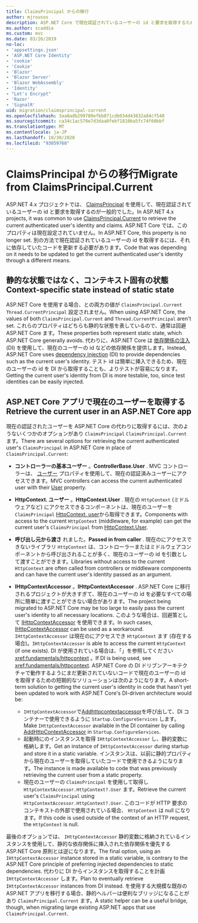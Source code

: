 ```yaml
---
title: ClaimsPrincipal からの移行
author: mjrousos
description: ASP.NET Core で現在認証されているユーザーの id と要求を取得するために、ClaimsPrincipal から移行する方法について説明します。
ms.author: scaddie
ms.custom: mvc
ms.date: 03/26/2019
no-loc:
- 'appsettings.json'
- 'ASP.NET Core Identity'
- 'cookie'
- 'Cookie'
- 'Blazor'
- 'Blazor Server'
- 'Blazor WebAssembly'
- 'Identity'
- "Let's Encrypt"
- 'Razor'
- 'SignalR'
uid: migration/claimsprincipal-current
ms.openlocfilehash: 3aa0adb299789efbb071cdb934d43832a84cf540
ms.sourcegitcommit: ca34c1ac578e7d3daa0febf1810ba5fc74f60bbf
ms.translationtype: MT
ms.contentlocale: ja-JP
ms.lasthandoff: 10/30/2020
ms.locfileid: "93059768"
---
```

# <a name="migrate-from-claimsprincipalcurrent"></a><span data-ttu-id="0fc45-103">ClaimsPrincipal からの移行</span><span class="sxs-lookup"><span data-stu-id="0fc45-103">Migrate from ClaimsPrincipal.Current</span></span>

<span data-ttu-id="0fc45-104">ASP.NET 4.x プロジェクトでは、 [ClaimsPrincipal](/dotnet/api/system.security.claims.claimsprincipal.current) を使用して、現在認証されているユーザーの id と要求を取得するのが一般的でした。</span><span class="sxs-lookup"><span data-stu-id="0fc45-104">In ASP.NET 4.x projects, it was common to use [ClaimsPrincipal.Current](/dotnet/api/system.security.claims.claimsprincipal.current) to retrieve the current authenticated user's identity and claims.</span></span> <span data-ttu-id="0fc45-105">ASP.NET Core では、このプロパティは現在設定されていません。</span><span class="sxs-lookup"><span data-stu-id="0fc45-105">In ASP.NET Core, this property is no longer set.</span></span> <span data-ttu-id="0fc45-106">別の方法で現在認証されているユーザーの id を取得するには、それに依存していたコードを更新する必要があります。</span><span class="sxs-lookup"><span data-stu-id="0fc45-106">Code that was depending on it needs to be updated to get the current authenticated user's identity through a different means.</span></span>

## <a name="context-specific-state-instead-of-static-state"></a><span data-ttu-id="0fc45-107">静的な状態ではなく、コンテキスト固有の状態</span><span class="sxs-lookup"><span data-stu-id="0fc45-107">Context-specific state instead of static state</span></span>

<span data-ttu-id="0fc45-108">ASP.NET Core を使用する場合、との両方の値が `ClaimsPrincipal.Current` `Thread.CurrentPrincipal` 設定されません。</span><span class="sxs-lookup"><span data-stu-id="0fc45-108">When using ASP.NET Core, the values of both `ClaimsPrincipal.Current` and `Thread.CurrentPrincipal` aren't set.</span></span> <span data-ttu-id="0fc45-109">これらのプロパティはどちらも静的な状態を表しているので、通常は回避 ASP.NET Core ます。</span><span class="sxs-lookup"><span data-stu-id="0fc45-109">These properties both represent static state, which ASP.NET Core generally avoids.</span></span> <span data-ttu-id="0fc45-110">代わりに、ASP.NET Core は [依存関係の注入](xref:fundamentals/dependency-injection) (DI) を使用して、現在のユーザーの id などの依存関係を提供します。</span><span class="sxs-lookup"><span data-stu-id="0fc45-110">Instead, ASP.NET Core uses [dependency injection](xref:fundamentals/dependency-injection) (DI) to provide dependencies such as the current user's identity.</span></span> <span data-ttu-id="0fc45-111">テスト id は簡単に挿入できるため、現在のユーザーの id を DI から取得することも、よりテストが容易になります。</span><span class="sxs-lookup"><span data-stu-id="0fc45-111">Getting the current user's identity from DI is more testable, too, since test identities can be easily injected.</span></span>

## <a name="retrieve-the-current-user-in-an-aspnet-core-app"></a><span data-ttu-id="0fc45-112">ASP.NET Core アプリで現在のユーザーを取得する</span><span class="sxs-lookup"><span data-stu-id="0fc45-112">Retrieve the current user in an ASP.NET Core app</span></span>

<span data-ttu-id="0fc45-113">現在の認証されたユーザーを ASP.NET Core の代わりに取得するには、次のようないくつかのオプションがあり `ClaimsPrincipal` `ClaimsPrincipal.Current` ます。</span><span class="sxs-lookup"><span data-stu-id="0fc45-113">There are several options for retrieving the current authenticated user's `ClaimsPrincipal` in ASP.NET Core in place of `ClaimsPrincipal.Current`:</span></span>

* <span data-ttu-id="0fc45-114">**コントローラーの基本ユーザー** 。</span><span class="sxs-lookup"><span data-stu-id="0fc45-114">**ControllerBase.User** .</span></span> <span data-ttu-id="0fc45-115">MVC コントローラーは、 [ユーザー](/dotnet/api/microsoft.aspnetcore.mvc.controllerbase.user) プロパティを使用して、現在の認証済みユーザーにアクセスできます。</span><span class="sxs-lookup"><span data-stu-id="0fc45-115">MVC controllers can access the current authenticated user with their [User](/dotnet/api/microsoft.aspnetcore.mvc.controllerbase.user) property.</span></span>
* <span data-ttu-id="0fc45-116">**HttpContext. ユーザー** 。</span><span class="sxs-lookup"><span data-stu-id="0fc45-116">**HttpContext.User** .</span></span> <span data-ttu-id="0fc45-117">現在の `HttpContext` (ミドルウェアなど) にアクセスできるコンポーネントは、現在のユーザーを `ClaimsPrincipal` [HttpContext. user](/dotnet/api/microsoft.aspnetcore.http.httpcontext.user)から取得できます。</span><span class="sxs-lookup"><span data-stu-id="0fc45-117">Components with access to the current `HttpContext` (middleware, for example) can get the current user's `ClaimsPrincipal` from [HttpContext.User](/dotnet/api/microsoft.aspnetcore.http.httpcontext.user).</span></span>
* <span data-ttu-id="0fc45-118">**呼び出し元から渡さ** れました。</span><span class="sxs-lookup"><span data-stu-id="0fc45-118">**Passed in from caller** .</span></span> <span data-ttu-id="0fc45-119">現在のにアクセスできないライブラリ `HttpContext` は、コントローラーまたはミドルウェアコンポーネントから呼び出されることが多く、現在のユーザーの id を引数として渡すことができます。</span><span class="sxs-lookup"><span data-stu-id="0fc45-119">Libraries without access to the current `HttpContext` are often called from controllers or middleware components and can have the current user's identity passed as an argument.</span></span>
* <span data-ttu-id="0fc45-120">**IHttpContextAccessor** 。</span><span class="sxs-lookup"><span data-stu-id="0fc45-120">**IHttpContextAccessor** .</span></span> <span data-ttu-id="0fc45-121">ASP.NET Core に移行されるプロジェクトが大きすぎて、現在のユーザーの id を必要なすべての場所に簡単に渡すことができない場合があります。</span><span class="sxs-lookup"><span data-stu-id="0fc45-121">The project being migrated to ASP.NET Core may be too large to easily pass the current user's identity to all necessary locations.</span></span> <span data-ttu-id="0fc45-122">このような場合は、回避策として [IHttpContextAccessor](/dotnet/api/microsoft.aspnetcore.http.ihttpcontextaccessor) を使用できます。</span><span class="sxs-lookup"><span data-stu-id="0fc45-122">In such cases, [IHttpContextAccessor](/dotnet/api/microsoft.aspnetcore.http.ihttpcontextaccessor) can be used as a workaround.</span></span> <span data-ttu-id="0fc45-123">`IHttpContextAccessor` は現在のにアクセスでき `HttpContext` ます (存在する場合)。</span><span class="sxs-lookup"><span data-stu-id="0fc45-123">`IHttpContextAccessor` is able to access the current `HttpContext` (if one exists).</span></span> <span data-ttu-id="0fc45-124">DI が使用されている場合は、「」を参照してください <xref:fundamentals/httpcontext> 。</span><span class="sxs-lookup"><span data-stu-id="0fc45-124">If DI is being used, see <xref:fundamentals/httpcontext>.</span></span> <span data-ttu-id="0fc45-125">ASP.NET Core の DI ドリブンアーキテクチャで動作するようにまだ更新されていないコードで現在のユーザーの id を取得するための短期的なソリューションは次のようになります。</span><span class="sxs-lookup"><span data-stu-id="0fc45-125">A short-term solution to getting the current user's identity in code that hasn't yet been updated to work with ASP.NET Core's DI-driven architecture would be:</span></span>

  * <span data-ttu-id="0fc45-126">`IHttpContextAccessor`で[Addhttpcontextaccessor](https://github.com/aspnet/Hosting/issues/793)を呼び出して、DI コンテナーで使用できるように `Startup.ConfigureServices` します。</span><span class="sxs-lookup"><span data-stu-id="0fc45-126">Make `IHttpContextAccessor` available in the DI container by calling [AddHttpContextAccessor](https://github.com/aspnet/Hosting/issues/793) in `Startup.ConfigureServices`.</span></span>
  * <span data-ttu-id="0fc45-127">起動時にのインスタンスを取得 `IHttpContextAccessor` し、静的変数に格納します。</span><span class="sxs-lookup"><span data-stu-id="0fc45-127">Get an instance of `IHttpContextAccessor` during startup and store it in a static variable.</span></span> <span data-ttu-id="0fc45-128">インスタンスは、以前に静的プロパティから現在のユーザーを取得していたコードで使用できるようになります。</span><span class="sxs-lookup"><span data-stu-id="0fc45-128">The instance is made available to code that was previously retrieving the current user from a static property.</span></span>
  * <span data-ttu-id="0fc45-129">現在のユーザーの `ClaimsPrincipal` を使用して取得し `HttpContextAccessor.HttpContext?.User` ます。</span><span class="sxs-lookup"><span data-stu-id="0fc45-129">Retrieve the current user's `ClaimsPrincipal` using `HttpContextAccessor.HttpContext?.User`.</span></span> <span data-ttu-id="0fc45-130">このコードが HTTP 要求のコンテキストの外部で使用されている場合、 `HttpContext` は null になります。</span><span class="sxs-lookup"><span data-stu-id="0fc45-130">If this code is used outside of the context of an HTTP request, the `HttpContext` is null.</span></span>

<span data-ttu-id="0fc45-131">最後のオプションでは、 `IHttpContextAccessor` 静的変数に格納されているインスタンスを使用して、静的な依存関係に挿入された依存関係を優先する ASP.NET Core 原則とは逆になります。</span><span class="sxs-lookup"><span data-stu-id="0fc45-131">The final option, using an `IHttpContextAccessor` instance stored in a static variable, is contrary to the ASP.NET Core principle of preferring injected dependencies to static dependencies.</span></span> <span data-ttu-id="0fc45-132">代わりに DI からインスタンスを取得することを計画 `IHttpContextAccessor` します。</span><span class="sxs-lookup"><span data-stu-id="0fc45-132">Plan to eventually retrieve `IHttpContextAccessor` instances from DI instead.</span></span> <span data-ttu-id="0fc45-133">を使用する大規模な既存の ASP.NET アプリを移行する場合、静的ヘルパーは便利なブリッジになることがあり `ClaimsPrincipal.Current` ます。</span><span class="sxs-lookup"><span data-stu-id="0fc45-133">A static helper can be a useful bridge, though, when migrating large existing ASP.NET apps that use `ClaimsPrincipal.Current`.</span></span>
